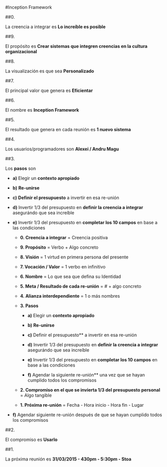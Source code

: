 #Inception Framework

##0. 

La creencia a integrar es **Lo increíble es posible**

##9. 

El propósito es **Crear sistemas que integren creencias en la cultura organizacional**
  
##8. 

La visualización es que sea **Personalizado**
  
##7. 

El principal valor que genera es **Eficientar**

##6. 

El nombre es **Inception Framework**
  
##5. 

El resultado que genera en cada reunión es **1 nuevo sistema**
  
##4. 

Los usuarios/programadores son **Alexei / Andru Magu**
  
##3. 

Los **pasos** son	

- **a)** Elegir un **contexto apropiado**

- **b)** **Re-unirse**

- **c)** **Definir el presupuesto** a invertir en esa re-unión

- **d)** Invertir 1/3 del presupuesto en **definir la creencia a integrar** asegurándo que sea increíble
  
- **e)** Invertir 1/3 del presupuesto en **completar los 10 campos** en base a las condiciones
  
  - **0. Creencia a integrar** = Creencia positiva
  
  - **9. Propósito** = Verbo + Algo concreto
  
  - **8. Visión** = 1 virtud en primera persona del presente

  - **7. Vocación / Valor** = 1 verbo en infinitivo
  
  - **6. Nombre** = Lo que sea que defina su Identidad
  
  - **5. Meta / Resultado de cada re-unión** = # + algo concreto
  
  - **4. Alianza interdependiente** = 1 o más nombres
  
  - **3. Pasos**
  
    - **a)** Elegir un **contexto apropiado**
    
    - **b)** **Re-unirse**
    
    - **c)** Definir el presupuesto** a invertir en esa re-unión
    
    - **d)** Invertir 1/3 del presupuesto en **definir la creencia a integrar** asegurándo que sea increíble
    
    - **e)** Invertir 1/3 del presupuesto en **completar los 10 campos** en base a las condiciones
    
    - **f)** Agendar la siguiente re-unión** una vez que se hayan cumplido todos los compromisos
    
  
  - **2. Compromiso en el que se invierta 1/3 del presupuesto personal** = Algo tangible
  
  - **1. Próxima re-unión** = Fecha - Hora inicio - Hora fin - Lugar

- **f)** Agendar siguiente re-unión después de que se hayan cumplido todos los compromisos

##2. 

El compromiso es **Usarlo**

##1.

La próxima reunión es **31/03/2015 - 430pm - 5:30pm - Stoa**
